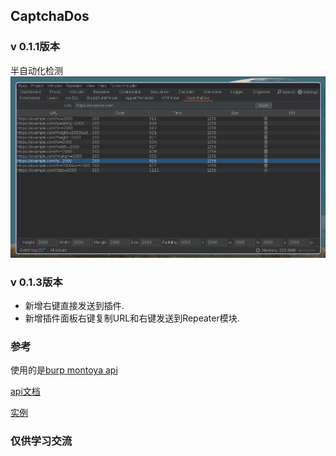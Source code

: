 ## CaptchaDos

### v 0.1.1版本

半自动化检测
![demo](https://raw.githubusercontent.com/ther0ok1eboy/CaptchaDos/master/demo.png)

### v 0.1.3版本

- 新增右键直接发送到插件.
- 新增插件面板右键复制URL和右键发送到Repeater模块.

### 参考

使用的是[burp montoya api](https://github.com/PortSwigger/burp-extensions-montoya-api)

[api文档](https://portswigger.github.io/burp-extensions-montoya-api/javadoc/index.html)

[实例](https://github.com/PortSwigger/burp-extensions-montoya-api-examples)

### 仅供学习交流
